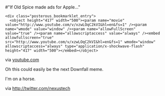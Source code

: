 #"If Old Spice made ads for Apple..."


    <div class="posterous_bookmarklet_entry">
      <object height="417" width="500"><param name="movie" value="http://www.youtube.com/v/xzwLOqC2kVI&hl=en&fs=1" /><param name="wmode" value="window" /><param name="allowFullScreen" value="true" /><param name="allowscriptaccess" value="always" /><embed allowfullscreen="true" src="http://www.youtube.com/v/xzwLOqC2kVI&hl=en&fs=1" wmode="window" allowscriptaccess="always" type="application/x-shockwave-flash" height="417" width="500"></embed></object>

<div class="posterous_quote_citation">via <a href="http://www.youtube.com/watch?v=xzwLOqC2kVI&amp;feature=player_embedded">youtube.com</a></div>
    <p>Oh this could easily be the next Downfall meme.
</p><p>I'm on a horse.
</p><p>via <a href="http://twitter.com/nexustech">http://twitter.com/nexustech</a></p></div>
  